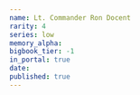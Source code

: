 ```yaml
---
name: Lt. Commander Ron Docent
rarity: 4
series: low
memory_alpha:
bigbook_tier: -1
in_portal: true
date:
published: true
---
```



